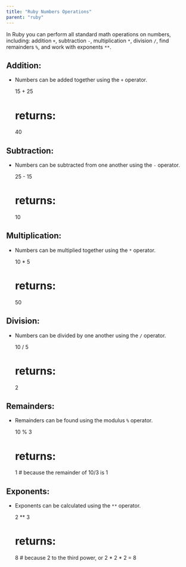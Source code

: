 ```yaml
---
title: "Ruby Numbers Operations"
parent: "ruby"
---
```


In Ruby you can perform all standard math operations on numbers, including: addition `+`, subtraction `-`, multiplication `*`, division `/`, find remainders `%`, and work with exponents `**`.

## Addition:

*   Numbers can be added together using the `+` operator.

    15 + 25
    # returns:
    40

## Subtraction:

*   Numbers can be subtracted from one another using the `-` operator.

    25 - 15
    # returns:
    10

## Multiplication:

*   Numbers can be multiplied together using the `*` operator.

    10 * 5
    # returns:
    50

## Division:

*   Numbers can be divided by one another using the `/` operator.

    10 / 5
    # returns:
    2

## Remainders:

*   Remainders can be found using the modulus `%` operator.

    10 % 3
    # returns:
    1 # because the remainder of 10/3 is 1

## Exponents:

*   Exponents can be calculated using the `**` operator.

    2 ** 3
    # returns:
    8 # because 2 to the third power, or 2 * 2 * 2 = 8
